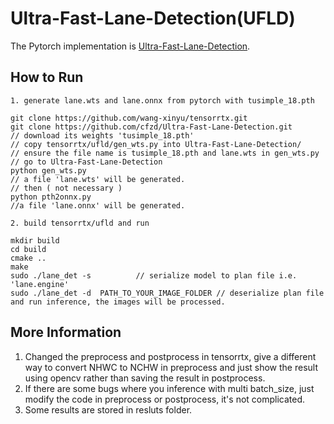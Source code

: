 # Ultra-Fast-Lane-Detection(UFLD)

The Pytorch implementation is [Ultra-Fast-Lane-Detection](https://github.com/cfzd/Ultra-Fast-Lane-Detection).

## How to Run
```
1. generate lane.wts and lane.onnx from pytorch with tusimple_18.pth

git clone https://github.com/wang-xinyu/tensorrtx.git
git clone https://github.com/cfzd/Ultra-Fast-Lane-Detection.git
// download its weights 'tusimple_18.pth'
// copy tensorrtx/ufld/gen_wts.py into Ultra-Fast-Lane-Detection/
// ensure the file name is tusimple_18.pth and lane.wts in gen_wts.py
// go to Ultra-Fast-Lane-Detection
python gen_wts.py
// a file 'lane.wts' will be generated.
// then ( not necessary )
python pth2onnx.py
//a file 'lane.onnx' will be generated.

2. build tensorrtx/ufld and run

mkdir build
cd build
cmake ..
make
sudo ./lane_det -s          // serialize model to plan file i.e. 'lane.engine'
sudo ./lane_det -d  PATH_TO_YOUR_IMAGE_FOLDER // deserialize plan file and run inference, the images will be processed.

```

## More Information
1. Changed the preprocess and postprocess in tensorrtx, give a different way to convert NHWC to NCHW in preprocess and just show the result using opencv rather than saving the result in postprocess.
2. If there are some bugs where you inference with multi batch_size, just modify the code in preprocess or postprocess, it's not complicated.
3. Some results are stored in resluts folder.

